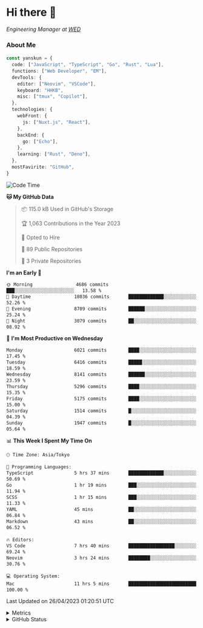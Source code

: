 # Hi there&nbsp;:wave:

<!-- ![Alt text](https://spotify-recently-played-readme.vercel.app/api?user=31kynbuubkiu3r4qh4hjuaglhfay) -->

_Engineering Manager at [WED](https://github.com/wedinc)_

### About Me

```ts
const yanskun = {
  code: ["JavaScript", "TypeScript", "Go", "Rust", "Lua"],
  functions: ["Web Developer", "EM"],
  devTools: {
    editor: ["Neovim", "VSCode"],
    keyboard: "HHKB",
    misc: ["tmux", "Copilot"],
  },
  technologies: {
    webFront: {
      js: ["Nuxt.js", "React"],
    },
    backEnd: {
      go: ["Echo"],
    },
    learning: ["Rust", "Deno"],
  },
  mostFavirite: "GitHub",
}
```

<!--START_SECTION:waka-->
![Code Time](http://img.shields.io/badge/Code%20Time-277%20hrs%2025%20mins-blue)

**🐱 My GitHub Data** 

> 📦 115.0 kB Used in GitHub's Storage 
 > 
> 🏆 1,063 Contributions in the Year 2023
 > 
> 💼 Opted to Hire
 > 
> 📜 89 Public Repositories 
 > 
> 🔑 3 Private Repositories 
 > 
**I'm an Early 🐤** 

```text
🌞 Morning                4686 commits        ███░░░░░░░░░░░░░░░░░░░░░░   13.58 % 
🌆 Daytime                18036 commits       █████████████░░░░░░░░░░░░   52.26 % 
🌃 Evening                8709 commits        ██████░░░░░░░░░░░░░░░░░░░   25.24 % 
🌙 Night                  3079 commits        ██░░░░░░░░░░░░░░░░░░░░░░░   08.92 % 
```
📅 **I'm Most Productive on Wednesday** 

```text
Monday                   6021 commits        ████░░░░░░░░░░░░░░░░░░░░░   17.45 % 
Tuesday                  6416 commits        █████░░░░░░░░░░░░░░░░░░░░   18.59 % 
Wednesday                8141 commits        ██████░░░░░░░░░░░░░░░░░░░   23.59 % 
Thursday                 5296 commits        ████░░░░░░░░░░░░░░░░░░░░░   15.35 % 
Friday                   5175 commits        ████░░░░░░░░░░░░░░░░░░░░░   15.00 % 
Saturday                 1514 commits        █░░░░░░░░░░░░░░░░░░░░░░░░   04.39 % 
Sunday                   1947 commits        █░░░░░░░░░░░░░░░░░░░░░░░░   05.64 % 
```


📊 **This Week I Spent My Time On** 

```text
🕑︎ Time Zone: Asia/Tokyo

💬 Programming Languages: 
TypeScript               5 hrs 37 mins       █████████████░░░░░░░░░░░░   50.69 % 
Go                       1 hr 19 mins        ███░░░░░░░░░░░░░░░░░░░░░░   11.94 % 
SCSS                     1 hr 15 mins        ███░░░░░░░░░░░░░░░░░░░░░░   11.33 % 
YAML                     45 mins             ██░░░░░░░░░░░░░░░░░░░░░░░   06.84 % 
Markdown                 43 mins             ██░░░░░░░░░░░░░░░░░░░░░░░   06.52 % 

🔥 Editors: 
VS Code                  7 hrs 40 mins       █████████████████░░░░░░░░   69.24 % 
Neovim                   3 hrs 24 mins       ████████░░░░░░░░░░░░░░░░░   30.76 % 

💻 Operating System: 
Mac                      11 hrs 5 mins       █████████████████████████   100.00 % 
```


 Last Updated on 26/04/2023 01:20:51 UTC
<!--END_SECTION:waka-->

<details>
  <summary>Metrics</summary>
  <img src="https://github.com/yanskun/yanskun/blob/main/github-metrics.svg" alt="Metrics">
</details>

<details>
  <summary>GitHub Status</summary>
  <picture>
    <source media="(prefers-color-scheme: dark)" srcset="https://raw.githubusercontent.com/yanskun/yanskun/master/profile-summary-card-output/nord_dark/0-profile-details.svg">
   <img src="https://raw.githubusercontent.com/yanskun/yanskun/master/profile-summary-card-output/default/0-profile-details.svg">
  </picture>
  <br>
  <picture>
    <source media="(prefers-color-scheme: dark)" srcset="https://raw.githubusercontent.com/yanskun/yanskun/master/profile-summary-card-output/nord_dark/1-repos-per-language.svg">
   <img src="https://raw.githubusercontent.com/yanskun/yanskun/master/profile-summary-card-output/default/1-repos-per-language.svg">
  </picture>
  <picture>
    <source media="(prefers-color-scheme: dark)" srcset="https://raw.githubusercontent.com/yanskun/yanskun/master/profile-summary-card-output/nord_dark/2-most-commit-language.svg">
   <img src="https://raw.githubusercontent.com/yanskun/yanskun/master/profile-summary-card-output/default/2-most-commit-language.svg">
  </picture>
  <br>
  <picture>
    <source media="(prefers-color-scheme: dark)" srcset="https://raw.githubusercontent.com/yanskun/yanskun/master/profile-summary-card-output/nord_dark/3-stats.svg">
   <img src="https://raw.githubusercontent.com/yanskun/yanskun/master/profile-summary-card-output/default/3-stats.svg">
  </picture>
  <picture>
    <source media="(prefers-color-scheme: dark)" srcset="https://raw.githubusercontent.com/yanskun/yanskun/master/profile-summary-card-output/nord_dark/4-productive-time.svg">
   <img src="https://raw.githubusercontent.com/yanskun/yanskun/master/profile-summary-card-output/default/4-productive-time.svg">
  </picture>
</details>
